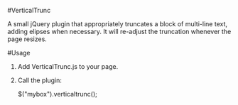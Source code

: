 #VerticalTrunc

A small jQuery plugin that appropriately truncates a block of multi-line text, adding elipses when necessary.  It will re-adjust the truncation whenever the page resizes.

#Usage

1. Add VerticalTrunc.js to your page.

2. Call the plugin: 
        
	$("mybox").verticaltrunc();

